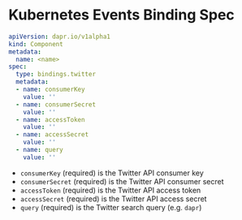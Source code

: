 # Kubernetes Events Binding Spec

```yml
apiVersion: dapr.io/v1alpha1
kind: Component
metadata:
  name: <name>
spec:
  type: bindings.twitter
  metadata:
  - name: consumerKey
    value: ''
  - name: consumerSecret
    value: ''
  - name: accessToken
    value: ''
  - name: accessSecret
    value: ''
  - name: query
    value: ''
```


- `consumerKey` (required) is the Twitter API consumer key
- `consumerSecret` (required) is the Twitter API consumer secret
- `accessToken` (required) is the Twitter API access token
- `accessSecret` (required) is the Twitter API access secret
- `query` (required) is the Twitter search query (e.g. `dapr`)
